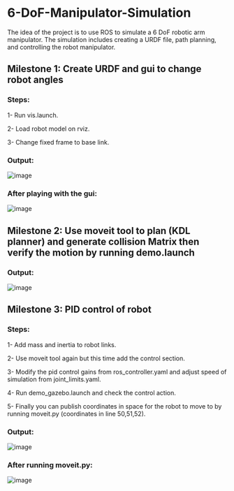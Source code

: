 # 6-DoF-Manipulator-Simulation

The idea of the project is to use ROS to simulate a 6 DoF robotic arm manipulator. The simulation includes creating a URDF file, path planning, and controlling the robot manipulator. 
## Milestone 1: Create URDF and gui to change robot angles
### Steps:
  1- Run vis.launch.
  
  2- Load robot model on rviz.
  
  3- Change fixed frame to base link.
### Output:
![image](https://github.com/MostafaELFEEL/6-DoF-Manipulator-Simulation/assets/106331831/8c8e17c6-66cf-40d8-b6cf-232256babda4)

### After playing with the gui:

![image](https://github.com/MostafaELFEEL/6-DoF-Manipulator-Simulation/assets/106331831/05911fbd-54e3-4707-b0c3-6863b883cf7f)

## Milestone 2: Use moveit tool to plan (KDL planner) and generate collision Matrix then verify the motion by running demo.launch

### Output:
![image](https://github.com/MostafaELFEEL/6-DoF-Manipulator-Simulation/assets/106331831/45132640-5431-4269-9b9c-eb1dfc13f589)

## Milestone 3: PID control of robot

### Steps: 
  1- Add mass and inertia to robot links.
  
  2- Use moveit tool again but this time add the control section.
  
  3- Modify the pid control gains from ros_controller.yaml and adjust speed of simulation from joint_limits.yaml.
  
  4- Run demo_gazebo.launch and check the control action.
  
  5- Finally you can publish coordinates in space for the robot to move to by running moveit.py (coordinates in line 50,51,52).
  

### Output:
![image](https://github.com/MostafaELFEEL/6-DoF-Manipulator-Simulation/assets/106331831/a2f6fba9-5908-4ce5-a69a-a727be793a1a)

### After running moveit.py:

![image](https://github.com/MostafaELFEEL/6-DoF-Manipulator-Simulation/assets/106331831/fe27d941-e393-49e0-9a6e-2c3e54722d95)


